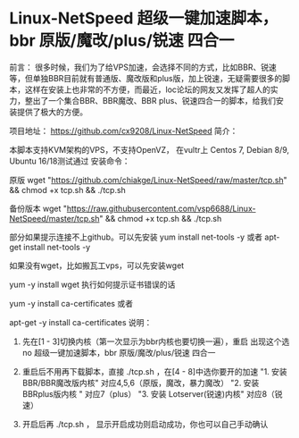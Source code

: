 # Linux-NetSpeed 超级一键加速脚本，bbr 原版/魔改/plus/锐速 四合一

前言：
很多时候，我们为了给VPS加速，会选择不同的方式，比如BBR、锐速等，但单独BBR目前就有普通版、魔改版和plus版，加上锐速，无疑需要很多的脚本，这样在安装上也非常的不方便，而最近，loc论坛的网友又发挥了超人的实力，整出了一个集合BBR、BBR魔改、BBR plus、锐速四合一的脚本，给我们安装提供了极大的方便。

项目地址：
https://github.com/cx9208/Linux-NetSpeed
简介：

本脚本支持KVM架构的VPS，不支持OpenVZ，
在vultr上 Centos 7, Debian 8/9, Ubuntu 16/18测试通过
安装命令：

原版 wget "https://github.com/chiakge/Linux-NetSpeed/raw/master/tcp.sh" && chmod +x tcp.sh && ./tcp.sh

备份版本 wget "https://raw.githubusercontent.com/vsp6688/Linux-NetSpeed/master/tcp.sh" && chmod +x tcp.sh && ./tcp.sh 



部分如果提示连接不上github。可以先安装
yum install net-tools -y  或者 apt-get install net-tools -y

如果没有wget，比如搬瓦工vps，可以先安装wget

yum -y install wget
执行如何提示证书错误的话

yum -y install ca-certificates
或者

apt-get -y install ca-certificates
说明：
1. 先在[1 - 3]切换内核（第一次显示为bbr内核也要切换一遍），重启
出现这个选no
超级一键加速脚本，bbr 原版/魔改/plus/锐速 四合一

2. 重启后不用再下载脚本，直接 ./tcp.sh ，在[4 - 8]中选你要开的加速
"1. 安装 BBR/BBR魔改版内核"        对应4,5,6（原版，魔改，暴力魔改）
"2. 安装 BBRplus版内核 "                对应7（plus）
"3. 安装 Lotserver(锐速)内核"        对应8（锐速）

3. 开启后再 ./tcp.sh  ， 显示开启成功则启动成功，你也可以自己手动确认 
